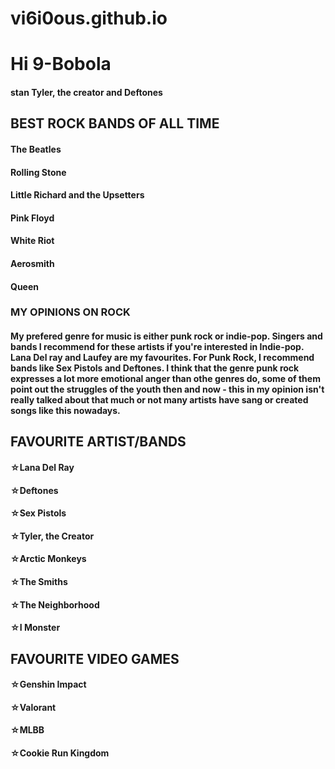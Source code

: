 # vi6i0ous.github.io

<h1>Hi 9-Bobola</h1>	
<h4>stan Tyler, the creator and Deftones</h4>	

<h2>BEST ROCK BANDS OF ALL TIME </h2>	
<h4>The Beatles </h4>	
<h4>Rolling Stone </h4>	
<h4>Little Richard and the Upsetters </h4>
<h4>Pink Floyd </h4>	
<h4>White Riot </h4>	
<h4>Aerosmith </h4>	
<h4>Queen </h4>	

<h3>MY OPINIONS ON ROCK </h3>	
<h4>My prefered genre for music is either punk rock or indie-pop. Singers and bands I recommend for these artists if you're interested in Indie-pop. Lana Del ray and Laufey are my favourites. For Punk Rock, I recommend bands like Sex Pistols and Deftones. I think that the genre punk rock expresses a lot more emotional anger than othe genres do, some of them point out the struggles of the youth then and now - this in my opinion isn't really talked about that much or not many artists have sang or created songs like this nowadays. </h4>	


<h2>FAVOURITE ARTIST/BANDS </h2>	
<h4>☆Lana Del Ray </h4>	
<h4>☆Deftones </h4>	
<h4>☆Sex Pistols </h4>	
<h4>☆Tyler, the Creator </h4>	
<h4>☆Arctic Monkeys </h4>	
<h4>☆The Smiths </h4>	
<h4>☆The Neighborhood </h4>	
<h4>☆I Monster </h4>	

<h2>FAVOURITE VIDEO GAMES </h2>	
<h4>☆Genshin Impact </h4>
<h4>☆Valorant </h4>	
<h4>☆MLBB </h4>	
<h4>☆Cookie Run Kingdom </h4>	
